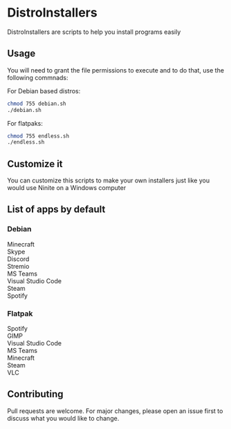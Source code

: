 # DistroInstallers
DistroInstallers are scripts to help you install programs easily

## Usage
You will need to grant the file permissions to execute and to do that,
use the following commnads:

For Debian based distros:

```bash
chmod 755 debian.sh
./debian.sh
```

For flatpaks:

```bash
chmod 755 endless.sh
./endless.sh
```

## Customize it
You can customize this scripts to make your own installers just like you would use
Ninite on a Windows computer

## List of apps by default

### Debian
Minecraft\
Skype\
Discord\
Stremio\
MS Teams\
Visual Studio Code\
Steam\
Spotify

### Flatpak
Spotify\
GIMP\
Visual Studio Code\
MS Teams\
Minecraft\
Steam\
VLC

## Contributing
Pull requests are welcome. For major changes, please open an issue first to discuss what you would like to change.
